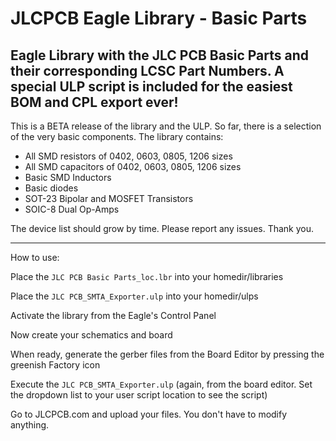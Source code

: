 # JLCPCB Eagle Library - Basic Parts
## Eagle Library with the JLC PCB Basic Parts and their corresponding LCSC Part Numbers. A special ULP script is included for the easiest BOM and CPL export ever!

This is a BETA release of the library and the ULP. So far, there is a selection of the very basic components. The library contains:
- All SMD resistors of 0402, 0603, 0805, 1206 sizes
- All SMD capacitors of 0402, 0603, 0805, 1206 sizes
- Basic SMD Inductors
- Basic diodes
- SOT-23 Bipolar and MOSFET Transistors
- SOIC-8 Dual Op-Amps

The device list should grow by time. Please report any issues. Thank you.

---
How to use:

Place the `JLC PCB Basic Parts_loc.lbr` into your homedir/libraries

Place the `JLC PCB_SMTA_Exporter.ulp` into your homedir/ulps

Activate the library from the Eagle's Control Panel

Now create your schematics and board

When ready, generate the gerber files from the Board Editor by pressing the greenish Factory icon

Execute the `JLC PCB_SMTA_Exporter.ulp` (again, from the board editor. Set the dropdown list to your user script location to see the script)

Go to JLCPCB.com and upload your files. You don't have to modify anything.
